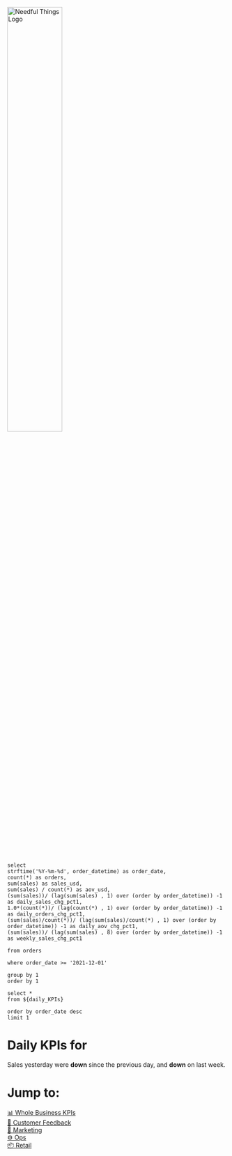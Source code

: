 

![Needful Things Logo](needful-logo.png)


```daily_KPIs
select 
strftime('%Y-%m-%d', order_datetime) as order_date,
count(*) as orders,
sum(sales) as sales_usd,
sum(sales) / count(*) as aov_usd,
(sum(sales))/ (lag(sum(sales) , 1) over (order by order_datetime)) -1 as daily_sales_chg_pct1,
1.0*(count(*))/ (lag(count(*) , 1) over (order by order_datetime)) -1 as daily_orders_chg_pct1,
(sum(sales)/count(*))/ (lag(sum(sales)/count(*) , 1) over (order by order_datetime)) -1 as daily_aov_chg_pct1,
(sum(sales))/ (lag(sum(sales) , 8) over (order by order_datetime)) -1 as weekly_sales_chg_pct1

from orders

where order_date >= '2021-12-01'

group by 1
order by 1
```

```yesterday_KPIs
select *
from ${daily_KPIs}

order by order_date desc
limit 1
```


# Daily KPIs for <Value data={yesterday_KPIs}/>

Sales yesterday were **down** <Value data={yesterday_KPIs} column='daily_sales_chg_pct1' /> since the previous day, and **down** <Value data={yesterday_KPIs} column='weekly_sales_chg_pct1' /> on last week.


<BigValue data={yesterday_KPIs} value='sales_usd' comparison=daily_sales_chg_pct1 comparisonTitle='vs Previous Day'/>
<BigValue data={yesterday_KPIs} value='orders' comparison=daily_orders_chg_pct1 comparisonTitle='vs Previous Day'/>
<BigValue data={yesterday_KPIs} value='aov_usd' comparison=daily_aov_chg_pct1 comparisonTitle='vs Previous Day'/>



<BarChart
    title='Daily sales in last month'
    subtitle='USD'
    data={daily_KPIs}
    x=order_date
    y=sales_usd
/>


# Jump to:
<ul style="list-style-type:none; padding-left:0">
  <li><a href="/business_performance">📊 Whole Business KPIs</a></li>
  <li><a href="/customer">💬 Customer Feedback</a></li>
  <li><a href="/marketing">📢 Marketing</a></li>
  <li><a href="/operations">⚙️ Ops</a></li>
  <li><a href="/retail">📦 Retail</a></li>
</ul>


<style>
  img {
    width: 50%;
  }
</style>
